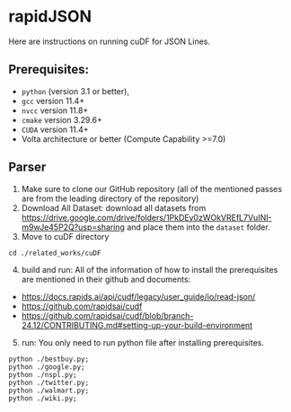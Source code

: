 # rapidJSON
Here are instructions on running cuDF for JSON Lines.

## Prerequisites: 
- `python` (version 3.1 or better), 
- `gcc` version 11.4+
- `nvcc` version 11.8+
- `cmake` version 3.29.6+
- `CUDA` version 11.4+
- Volta architecture or better (Compute Capability >=7.0)


## Parser
1. Make sure to clone our GitHub repository (all of the mentioned passes are from the leading directory of the repository)
2. Download All Dataset: download all datasets from https://drive.google.com/drive/folders/1PkDEy0zWOkVREfL7VuINI-m9wJe45P2Q?usp=sharing and place them into the `dataset` folder.
3. Move to cuDF directory
```
cd ./related_works/cuDF
```

4. build and run:
All of the information of how to install the prerequisites are mentioned in their github and documents: 
- https://docs.rapids.ai/api/cudf/legacy/user_guide/io/read-json/
- https://github.com/rapidsai/cudf
- https://github.com/rapidsai/cudf/blob/branch-24.12/CONTRIBUTING.md#setting-up-your-build-environment

5. run: You only need to run python file after installing prerequisites.
```
python ./bestbuy.py;
python ./google.py;
python ./nspl.py;
python ./twitter.py;
python ./walmart.py;
python ./wiki.py;
```


